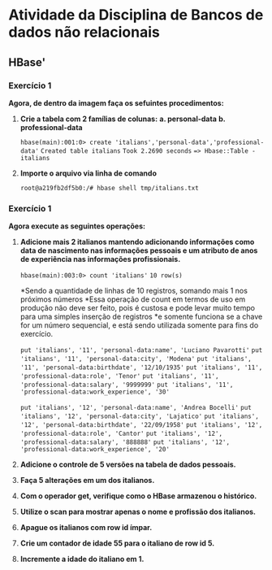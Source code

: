 # Atividade da Disciplina de Bancos de dados não relacionais

## HBase'

### Exercício 1

**Agora, de dentro da imagem faça os sefuintes procedimentos:**
1. **Crie a tabela com 2 famílias de colunas:**
	**a. personal-data**
	**b. professional-data**

	`hbase(main):001:0> create 'italians','personal-data','professional-data'`
	`Created table italians`
	`Took 2.2690 seconds`
	`=> Hbase::Table - italians`


2. **Importe o arquivo via linha de comando**
	
	`root@a219fb2df5b0:/# hbase shell tmp/italians.txt`



### Exercício 1
**Agora execute as seguintes operações:**


1. **Adicione mais 2 italianos mantendo adicionando informações como data de nascimento nas informações pessoais e um atributo de anos de experiência nas informações profissionais.**
	
	`hbase(main):003:0> count 'italians'`
	`10 row(s)`
	
	*Sendo a quantidade de linhas de 10 registros, somando mais 1 nos próximos números
	*Essa operação de count em termos de uso em produção não deve ser feito, pois é custosa e pode levar muito tempo para uma simples inserção de registros
	*e somente funciona se a chave for um número sequencial, e está sendo utilizada somente para fins do exercício.
	
	`put 'italians', '11', 'personal-data:name', 'Luciano Pavarotti'`
	`put 'italians', '11', 'personal-data:city', 'Modena'`
	`put 'italians', '11', 'personal-data:birthdate', '12/10/1935'`
	`put 'italians', '11', 'professional-data:role', 'Tenor'`
	`put 'italians', '11', 'professional-data:salary', '9999999'`
	`put 'italians', '11', 'professional-data:work_experience', '30'`
	
	`put 'italians', '12', 'personal-data:name', 'Andrea Bocelli'`
	`put 'italians', '12', 'personal-data:city', 'Lajatico'`
	`put 'italians', '12', 'personal-data:birthdate', '22/09/1958'`
	`put 'italians', '12', 'professional-data:role', 'Cantor'`
	`put 'italians', '12', 'professional-data:salary', '888888'`
	`put 'italians', '12', 'professional-data:work_experience', '20'`

2. **Adicione o controle de 5 versões na tabela de dados pessoais.**
3. **Faça 5 alterações em um dos italianos.**
4. **Com o operador get, verifique como o HBase armazenou o histórico.**
5. **Utilize o scan para mostrar apenas o nome e profissão dos italianos.**
6. **Apague os italianos com row id ímpar.**
7. **Crie um contador de idade 55 para o italiano de row id 5.**
8. **Incremente a idade do italiano em 1.**


